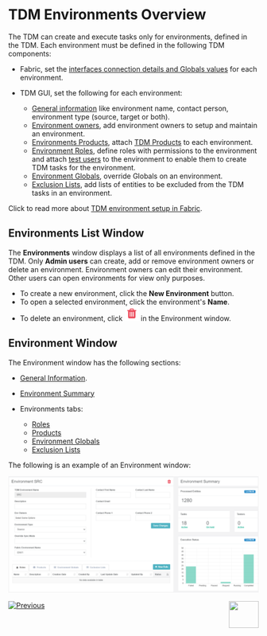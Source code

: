 # TDM Environments Overview

The TDM can create and execute tasks only for environments, defined in the TDM. Each environment must be defined in the following TDM components:

- Fabric, set the [interfaces connection details and Globals values](/articles/25_environments/01_environments_overview.md) for each environment. 
- TDM GUI, set the following for each environment:

  - [General information](08_environment_window_general_information.md) like environment name, contact person, environment type (source, target or both).
  - [Environment owners](08_environment_window_general_information.md#environment-owners), add environment owners to setup and maintain an environment.
  - [Environments Products](11_environment_products_tab.md), attach [TDM Products](05_tdm_gui_product_window.md) to each environment.
  - [Environment Roles](10_environment_roles_tab.md), define roles with permissions to the environment and attach [test users](02_tdm_gui_user_types.md) to the environment to enable them to create TDM tasks for the environment.
  - [Environment Globals](12_environment_globals_tab.md), override Globals on an environment.
  - [Exclusion Lists](13_environment_exclusion_lists.md), add lists of entities to be excluded from the TDM tasks in an environment.

Click to read more about [TDM environment setup in Fabric](/articles/TDM/tdm_implementation/20_tdm_fabric_implementation_environments_setup.md).
  ## Environments List Window

The **Environments** window displays a list of all environments defined in the TDM. Only **Admin users** can create, add or remove environment owners or delete an environment. Environment owners can edit their environment. Other users can open environments for view only purposes.

-   To create a new environment, click the **New Environment** button.
-   To open a selected environment, click the environment's **Name**.
-   To delete an environment, click ![delete](images/delete_icon.png) in the Environment window.



## Environment Window

The Environment window has the following sections:

- [General Information](08_environment_window_general_information.md).

- [Environment Summary](09_environment_window_summary_section.md)

- Environments tabs:

  - [Roles](10_environment_roles_tab.md)
  - [Products](11_environment_products_tab.md)
  - [Environment Globals](12_environment_globals_tab.md)
  - [Exclusion Lists](13_environment_exclusion_lists.md)

 The following is an example of an Environment window:

  ![environment](images/tdm_environment_window.png)



  [![Previous](/articles/images/Previous.png)](06_be_product_tdmdb_tables.md)[<img align="right" width="60" height="54" src="/articles/images/Next.png">](08_environment_window_general_information.md)
